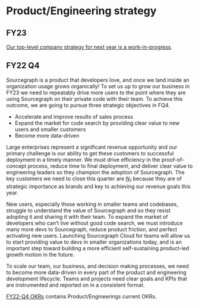 # Product/Engineering strategy

## FY23

[Our top-level company strategy for next year is a work-in-progress](https://docs.google.com/document/d/11ot7RoJ18mmjeP8Zb4TJMJsdQf5ZmGErkPq1VDW80d4/edit#).

## FY22 Q4

Sourcegraph is a product that developers love, and once we land inside an organization usage grows organically! To set us up to grow our business in FY23 we need to repeatably drive more users to the point where they are using Sourcegraph on their private code with their team. To achieve this outcome, we are going to pursue three strategic objectives in FQ4.

- Accelerate and improve results of sales process
- Expand the market for code search by providing clear value to new users and smaller customers
- Become more data-driven

Large enterprises represent a significant revenue opportunity and our primary challenge is our ability to get these customers to successful deployment in a timely manner. We must drive efficiency in the proof-of-concept process, reduce time to final deployment, and deliver clear value to engineering leaders so they champion the adoption of Sourcegraph. The key customers we need to close this quarter are [_N<sub>1</sub>_][n1] because they are of strategic importance as brands and key to achieving our revenue goals this year.

New users, especially those working in smaller teams and codebases, struggle to understand the value of Sourcegraph and so they resist adopting it and sharing it with their team. To expand the market of developers who can’t live without good code search, we must introduce many more devs to Sourcegraph, reduce product friction, and perfect activating new users. Launching Sourcegraph Cloud for teams will allow us to start providing value to devs in smaller organizations today, and is an important step toward building a more efficient self-sustaining product-led growth motion in the future.

To scale our team, our business, and decision making processes, we need to become more data-driven in every part of the product and engineering development lifecycle. Teams and projects need clear goals and KPIs that are instrumented and reported on in a consistent format.

[FY22-Q4 OKRs](../strategy-goals/goals/2022_Q4.md#productengineering) contains Product/Engineerings current OKRs.

[n1]: https://docs.google.com/document/d/1CTU1f1miFDhzdQOGMicK243dokePzVGiXR5TEynLyc8/edit#bookmark=id.z4tihnomtkbs
